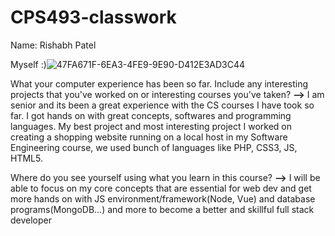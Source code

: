 # CPS493-classwork

Name: Rishabh Patel

Myself :)![47FA671F-6EA3-4FE9-9E90-D412E3AD3C44](https://user-images.githubusercontent.com/89807042/188501409-ce5e6b3b-0f0a-47db-ba72-6d6ab6009020.JPG)

What your computer experience has been so far. Include any interesting projects that you've worked on or interesting courses you've taken?
**-->** I am senior and its been a great experience with the CS courses I have took so far. I got hands on with great concepts, softwares and programming languages. My best project and most interesting project I worked on creating a shopping website running on a local host in my Software Engineering course, we used bunch of languages like PHP, CSS3, JS, HTML5.

Where do you see yourself using what you learn in this course?
**-->** I will be able to focus on my core concepts that are essential for web dev and get more hands on with JS environment/framework(Node, Vue) and database programs(MongoDB...) and more to become a better and skillful full stack developer
